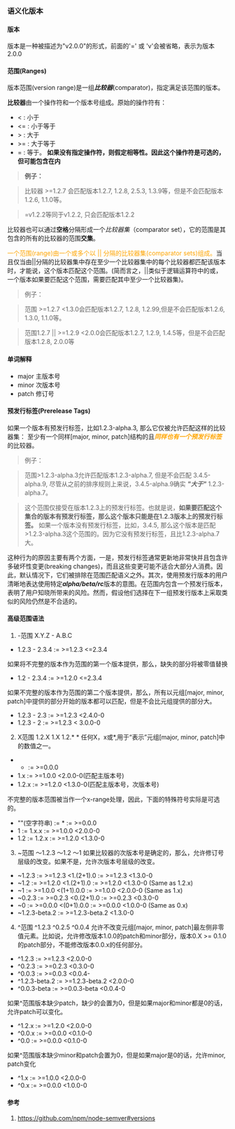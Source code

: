 ### 语义化版本

#### 版本
版本是一种被描述为"v2.0.0"的形式，前面的'=' 或 'v'会被省略，表示为版本2.0.0

#### 范围(Ranges)
版本范围(version range)是一组***比较器***(comparator)，指定满足该范围的版本。

**比较器**由一个操作符和一个版本号组成。原始的操作符有：
- < : 小于
- <= : 小于等于
- \> : 大于
- \>= : 大于等于
- = : 等于。 <font style="font-weight: bold">如果没有指定操作符，则假定相等性。因此这个操作符是可选的，但可能包含在内</font>

> **例子：** 

> 比较器 >=1.2.7 会匹配版本1.2.7, 1.2.8, 2.5.3, 1.3.9等，但是不会匹配版本1.2.6, 1.1.0等。

> =v1.2.2等同于v1.2.2, 只会匹配版本1.2.2

比较器也可以通过**空格**分隔形成一个*比较器集*（comparator set），它的范围是其包含的所有的比较器的范围**交集**。

<font color="orange">一个范围(range)由一个或多个以 || 分隔的比较器集(comparator sets)组成。</font>当且仅当由||分隔的比较器集中存在至少一个比较器集中的每个比较器都匹配该版本时，才能说，这个版本匹配这个范围。(简而言之，||类似于逻辑运算符中的或，一个版本如果要匹配这个范围，需要匹配其中至少一个比较器集)。
> 例子：

> 范围 >=1.2.7 <1.3.0会匹配版本1.2.7, 1.2.8, 1.2.99,但是不会匹配版本1.2.6, 1.3.0, 1.1.0等。

> 范围1.2.7 || >=1.2.9 <2.0.0会匹配版本1.2.7, 1.2.9, 1.4.5等，但是不会匹配版本1.2.8, 2.0.0等

#### 单词解释
- major 主版本号
- minor 次版本号
- patch 修订号

#### 预发行标签(Prerelease Tags)
如果一个版本有预发行标签，比如1.2.3-alpha.3, 那么它仅被允许匹配这样的比较器集： 至少有一个同样[major, minor, patch]结构的且<font color="orange">***同样也有一个预发行标签***</font>的比较器。

> 例子：

> 范围>1.2.3-alpha.3允许匹配版本1.2.3-alpha.7, 但是不会匹配 3.4.5-alpha.9, 尽管从之前的排序规则上来说，3.4.5-alpha.9确实  ***"大于"*** 1.2.3-alpha.7。

> 这个范围仅接受在版本1.2.3上的预发行标签。也就是说，**如果要匹配这个集合的版本有预发行标签，那么这个版本只能是在1.2.3版本上的预发行标签。** 如果一个版本没有预发行标签，比如，3.4.5, 那么这个版本是匹配>1.2.3-alpha.3这个范围的。因为它没有预发行标签，且比1.2.3-alpha.7大。

这种行为的原因主要有两个方面，一是，预发行标签通常更新地非常快并且包含许多破坏性变更(breaking changes)，而且这些变更可能不适合大部分人消费。因此，默认情况下，它们被排除在范围匹配语义之外。其次，使用预发行版本的用户清晰地表达使用特定***alpha/beta/rc***版本的意图。在范围内包含一个预发行版本，表明了用户知晓所带来的风险。然而，假设他们选择在下一组预发行版本上采取类似的风险仍然是不合适的。

#### 高级范围语法
1. -范围 X.Y.Z - A.B.C
- 1.2.3 - 2.3.4  :=  >=1.2.3 <=2.3.4

如果将不完整的版本作为范围的第一个版本提供，那么，缺失的部分将被零值替换
- 1.2 - 2.3.4  :=  >=1.2.0 <=2.3.4

如果不完整的版本作为范围的第二个版本提供，那么，所有以元组[major, minor, patch]中提供的部分开始的版本都可以匹配，但是不会比元组提供的部分大。
- 1.2.3 - 2.3  :=  >=1.2.3 <2.4.0-0
- 1.2.3 - 2 :=  >=1.2.3 < 3.0.0-0

2. X范围 1.2.X  1.X  1.2.*  *
任何X，x或*,用于“表示”元组[major, minor, patch]中的数值之一。
- * := >=0.0.0
- 1.x := >=1.0.0 <2.0.0-0(匹配主版本号)
- 1.2.x := >=1.2.0 <1.3.0-0(匹配主版本号，次版本号)

不完整的版本范围被当作一个x-range处理，因此，下面的特殊符号实际是可选的。
- ""(空字符串) := * := >=0.0.0
- 1 := 1.x.x := >=1.0.0 <2.0.0-0
- 1.2 := 1.2.x := >=1.2.0  <1.3.0-0

3. ~范围 ～1.2.3 ～1.2 ～1
如果比较器的次版本号是确定的，那么，允许修订号层级的改变。如果不是，允许次版本号层级的改变。
- ~1.2.3 := >=1.2.3 <1.(2+1).0 := >=1.2.3 <1.3.0-0
- ~1.2 := >=1.2.0 <1.(2+1).0 := >=1.2.0 <1.3.0-0 (Same as 1.2.x)
- ~1 := >=1.0.0 <(1+1).0.0 := >=1.0.0 <2.0.0-0 (Same as 1.x)
- ~0.2.3 := >=0.2.3 <0.(2+1).0 := >=0.2.3 <0.3.0-0
- ~0 := >=0.0.0 <(0+1).0.0 := >=0.0.0 <1.0.0-0 (Same as 0.x)
- ~1.2.3-beta.2 := >=1.2.3-beta.2 <1.3.0-0

4. ^范围 ^1.2.3 ^0.2.5 ^0.0.4
允许不改变元组[major, minor, patch]最左侧非零值元素。比如说，允许修改版本1.0.0的patch和minor部分，版本0.X >= 0.1.0的patch部分，不能修改版本0.0.x的任何部分。
- ^1.2.3 := >=1.2.3 <2.0.0-0
- ^0.2.3 := >=0.2.3 <0.3.0-0
- ^0.0.3 := >=0.0.3 <0.0.4-
- ^1.2.3-beta.2 := >=1.2.3-beta.2 <2.0.0-0
- ^0.0.3-beta := >=0.0.3-beta <0.0.4-0

如果^范围版本缺少patch，缺少的会置为0，但是如果major和minor都是0的话，允许patch可以变化。
- ^1.2.x := >=1.2.0 <2.0.0-0
- ^0.0.x := >=0.0.0 <0.1.0-0
- ^0.0 := >=0.0.0 <0.1.0-0

如果^范围版本缺少minor和patch会置为0，但是如果major是0的话，允许minor, patch变化
- ^1.x := >=1.0.0 <2.0.0-0
- ^0.x := >=0.0.0 <1.0.0-0

#### 参考
1. https://github.com/npm/node-semver#versions 